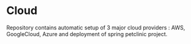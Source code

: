 # Cloud
Repository contains automatic setup of 3 major cloud providers : AWS, GoogleCloud, Azure and deployment of spring petclinic project. 
